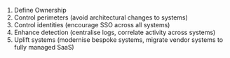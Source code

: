 1. Define Ownership
1. Control perimeters (avoid architectural changes to systems)
1. Control identities (encourage SSO across all systems)
1. Enhance detection (centralise logs, correlate activity across systems)
1. Uplift systems (modernise bespoke systems, migrate vendor systems to fully managed SaaS)